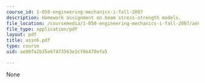 ```yaml
---
course_id: 1-050-engineering-mechanics-i-fall-2007
description: Homework assignment on beam stress-strength models.
file_location: /coursemedia/1-050-engineering-mechanics-i-fall-2007/ae80fa2b35e67473563e2cf8e470efa5_assn6.pdf
file_type: application/pdf
layout: pdf
title: assn6.pdf
type: course
uid: ae80fa2b35e67473563e2cf8e470efa5

---
```

None